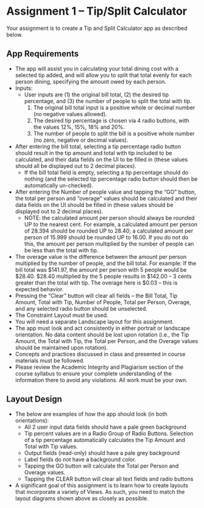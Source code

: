 # Assignment 1 – Tip/Split Calculator
Your assignment is to create a Tip and Split Calculator app as described below.

## App Requirements
- The app will assist you in calculating your total dining cost with a selected tip added, and will allow you to split that total evenly for each person dining, specifying the amount owed by each person.
- Inputs:
  - User inputs are (1) the original bill total, (2) the desired tip percentage, and (3) the number of people to split the total with tip.
    1. The original bill total input is a positive whole or decimal number (no negative values allowed).
    2. The desired tip percentage is chosen via 4 radio buttons, with the values 12%, 15%, 18% and 20%.
    3. The number of people to split the bill is a positive whole number (no zero, negative or decimal values).
- After entering the bill total, selecting a tip percentage radio button should result in the tip amount and total with tip included to be calculated, and their data fields on the UI to be filled in (these values should all be displayed out to 2 decimal places).
  - If the bill total field is empty, selecting a tip percentage should do nothing (and the selected tip percentage radio button should then be automatically un-checked).
- After entering the Number of people value and tapping the “GO” button, the total per person and “overage” values should be calculated and their data fields on the UI should be filled in (these values should be displayed out to 2 decimal places).
  - NOTE: the calculated amount per person should always be rounded UP to the nearest cent. For example, a calculated amount per person of 28.394 should be rounded UP to 28.40; a calculated amount per person of 15.999 should be rounded UP to 16.00. If you do not do this, the amount per person multiplied by the number of people can be less than the total with tip.
- The overage value is the difference between the amount per person multiplied by the number of people, and the bill total. For example: If the bill total was $141.97, the amount per person with 5 people would be $28.40. $28.40 multiplied by the 5 people results in $142.00 – 3 cents greater than the total with tip. The overage here is $0.03 – this is expected behavior.
- Pressing the “Clear” button will clear all fields – the Bill Total, Tip Amount, Total with Tip, Number of People, Total per Person, Overage, and any selected radio button should be unselected.
- The Constraint Layout must be used.
- You will need a separate Landscape layout for this assignment.
- The app must look and act consistently in either portrait or landscape orientation. No data content should be lost upon rotation (i.e., the Tip Amount, the Total with Tip, the Total per Person, and the Overage values should be maintained upon rotation).
- Concepts and practices discussed in class and presented in course materials must be followed.
- Please review the Academic Integrity and Plagiarism section of the course syllabus to ensure your complete understanding of the information there to avoid any violations. All work must be your own.

## Layout Design
- The below are examples of how the app should look (in both orientations):
  - All 2 user input data fields should have a pale green background
  - Tip percent values are in a Radio Group of Radio Buttons. Selection of a tip percentage automatically calculates the Tip Amount and Total with Tip values.
  - Output fields (read-only) should have a pale grey background
  - Label fields do not have a background color.
  - Tapping the GO button will calculate the Total per Person and Overage values.
  - Tapping the CLEAR button will clear all text fields and radio buttons
- A significant goal of this assignment is to learn how to create layouts that incorporate a variety of Views. As such, you need to match the layout diagrams shown above as closely as possible.
